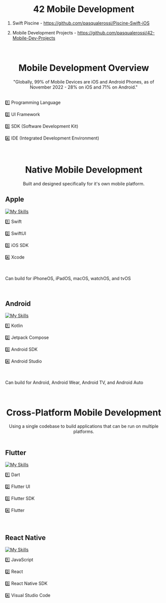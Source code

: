 <div align="center">
<h1><strong>42 Mobile Development</strong></h1>
</div>

1. Swift Piscine - https://github.com/pasqualerossi/Piscine-Swift-iOS

2. Mobile Development Projects - https://github.com/pasqualerossi/42-Mobile-Dev-Projects

<br>


<div align="center">
<h1><strong>Mobile Development Overview</strong></h1>
</div>

<div align="center">
"Globally, 99% of Mobile Devices are iOS and Android Phones, as of November 2022 - 28% on iOS and 71% on Android."
</div>
<br>

1️⃣  Programming Language

2️⃣  UI Framework

3️⃣  SDK (Software Development Kit)

4️⃣  IDE (Integrated Development Environment)

<br>

<div align="center">
<h1><strong>Native Mobile Development</strong></h1>
</div>
<div align="center">
Built and designed specifically for it's own mobile platform.
</div>

## Apple  

[![My Skills](https://skillicons.dev/icons?i=swift)](https://skillicons.dev) 

1️⃣ Swift

2️⃣ SwiftUI

3️⃣ iOS SDK

4️⃣ Xcode

<br>

Can build for iPhoneOS, iPadOS, macOS, watchOS, and tvOS

<br>

## Android

[![My Skills](https://skillicons.dev/icons?i=androidstudio)](https://skillicons.dev) 

1️⃣ Kotlin

2️⃣ Jetpack Compose

3️⃣ Android SDK

4️⃣ Android Studio

<br>

Can build for Android, Android Wear, Android TV, and Android Auto

<br>

<div align="center">
<h1><strong>Cross-Platform Mobile Development</strong></h1>
</div>
<div align="center">
Using a single codebase to build applications that can be run on multiple platforms. 
</div>

<br>

## Flutter
[![My Skills](https://skillicons.dev/icons?i=flutter)](https://skillicons.dev) 

1️⃣ Dart

2️⃣ Flutter UI

3️⃣ Flutter SDK

4️⃣ Flutter

<br>

## React Native

[![My Skills](https://skillicons.dev/icons?i=react)](https://skillicons.dev) 

1️⃣ JavaScript

2️⃣ React

3️⃣ React Native SDK

4️⃣ Visual Studio Code
